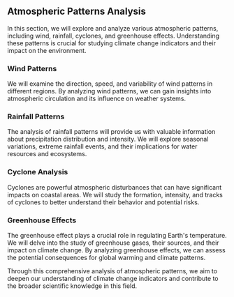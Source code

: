 ## Atmospheric Patterns Analysis

In this section, we will explore and analyze various atmospheric patterns, including wind, rainfall, cyclones, and greenhouse effects. Understanding these patterns is crucial for studying climate change indicators and their impact on the environment.

### Wind Patterns

We will examine the direction, speed, and variability of wind patterns in different regions. By analyzing wind patterns, we can gain insights into atmospheric circulation and its influence on weather systems.

### Rainfall Patterns

The analysis of rainfall patterns will provide us with valuable information about precipitation distribution and intensity. We will explore seasonal variations, extreme rainfall events, and their implications for water resources and ecosystems.

### Cyclone Analysis

Cyclones are powerful atmospheric disturbances that can have significant impacts on coastal areas. We will study the formation, intensity, and tracks of cyclones to better understand their behavior and potential risks.

### Greenhouse Effects

The greenhouse effect plays a crucial role in regulating Earth's temperature. We will delve into the study of greenhouse gases, their sources, and their impact on climate change. By analyzing greenhouse effects, we can assess the potential consequences for global warming and climate patterns.

Through this comprehensive analysis of atmospheric patterns, we aim to deepen our understanding of climate change indicators and contribute to the broader scientific knowledge in this field.

